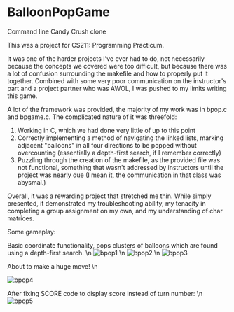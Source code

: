 # BalloonPopGame
Command line Candy Crush clone

This was a project for CS211: Programming Practicum.

It was one of the harder projects I've ever had to do, not necessarily because the concepts we covered were too difficult, but
because there was a lot of confusion surrounding the makefile and how to properly put it together. Combined with some very poor
communication on the instructor's part and a project partner who was AWOL, I was pushed to my limits writing this game.

A lot of the framework was provided, the majority of my work was in bpop.c and bpgame.c. The complicated nature of it was threefold:
1. Working in C, which we had done very little of up to this point
2. Correctly implementing a method of navigating the linked lists, marking adjacent "balloons" in all four directions to be popped
  without overcounting (essentially a depth-first search, if I remember correctly)
3. Puzzling through the creation of the makefile, as the provided file was not functional, something that wasn't addressed by
  instructors until the project was nearly due (I mean it, the communication in that class was abysmal.)
  
Overall, it was a rewarding project that stretched me thin. While simply presented, it demonstrated my troubleshooting ability,
my tenacity in completing a group assignment on my own, and my understanding of char matrices.



Some gameplay:

Basic coordinate functionality, pops clusters of balloons which are found using a depth-first search.
\n
![bpop1](https://user-images.githubusercontent.com/113747039/190840824-c0ad0eb8-bcdd-481d-b39b-9236d859198e.png)
\n
![bpop2](https://user-images.githubusercontent.com/113747039/190840825-13f786fd-0f1f-4e7e-8d33-d5d5f8242cc9.png)
\n
![bpop3](https://user-images.githubusercontent.com/113747039/190840826-0bc9f042-cf85-4167-8ffa-2af815f8d413.png)

About to make a huge move!
\n

![bpop4](https://user-images.githubusercontent.com/113747039/190840827-e8e8e57a-8d26-4168-a51c-b284477593b2.png)


After fixing SCORE code to display score instead of turn number:
\n
![bpop5](https://user-images.githubusercontent.com/113747039/190840828-5c09d699-ab2d-45eb-8b13-eab8271a2af5.png)
